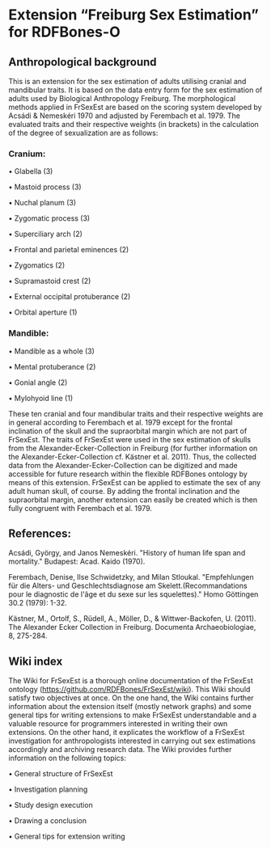 # Extension “Freiburg Sex Estimation” for RDFBones-O
## Anthropological background
This is an extension for the sex estimation of adults utilising cranial and mandibular traits. It is based on the data entry form for the sex estimation of adults used by Biological Anthropology Freiburg. The morphological methods applied in FrSexEst are based on the scoring system developed by Acsádi & Nemeskéri 1970 and adjusted by Ferembach et al. 1979. The evaluated traits and their respective weights (in brackets) in the calculation of the degree of sexualization are as follows:


### Cranium:

•	Glabella (3)

•	Mastoid process (3)

•	Nuchal planum (3)

•	Zygomatic process (3)

•	Superciliary arch (2)

•	Frontal and parietal eminences (2)

•	Zygomatics (2)

•	Supramastoid crest (2)

•	External occipital protuberance (2)

•	Orbital aperture (1)


### Mandible:

•	Mandible as a whole (3)

•	Mental protuberance (2)

•	Gonial angle (2)

•	Mylohyoid line (1)


These ten cranial and four mandibular traits and their respective weights are in general according to Ferembach et al. 1979 except for the frontal inclination of the skull and the supraorbital margin which are not part of FrSexEst.
The traits of FrSexEst were used in the sex estimation of skulls from the Alexander-Ecker-Collection in Freiburg (for further information on the Alexander-Ecker-Collection cf. Kästner et al. 2011). Thus, the collected data from the Alexander-Ecker-Collection can be digitized and made accessible for future research within the flexible RDFBones ontology by means of this extension. 
FrSexEst can be applied to estimate the sex of any adult human skull, of course. By adding the frontal inclination and the supraorbital margin, another extension can easily be created which is then fully congruent with Ferembach et al. 1979.


## References:
Acsádi, György, and Janos Nemeskéri. "History of human life span and mortality." Budapest: Acad. Kaido (1970).

Ferembach, Denise, Ilse Schwidetzky, and Milan Stloukal. "Empfehlungen für die Alters- und Geschlechtsdiagnose am Skelett.(Recommandations pour le diagnostic de l'âge et du sexe sur les squelettes)." Homo Göttingen 30.2 (1979): 1-32.

Kästner, M., Ortolf, S., Rüdell, A., Möller, D., & Wittwer-Backofen, U. (2011). The Alexander Ecker Collection in Freiburg. Documenta Archaeobiologiae, 8, 275-284.


## Wiki index
The Wiki for FrSexEst is a thorough online documentation of the FrSexEst ontology (https://github.com/RDFBones/FrSexEst/wiki). This Wiki should satisfy two objectives at once. On the one hand, the Wiki contains further information about the extension itself (mostly network graphs) and some general tips for writing extensions to make FrSexEst understandable and a valuable resource for programmers interested in writing their own extensions.  On the other hand, it explicates the workflow of a FrSexEst investigation for anthropologists interested in carrying out sex estimations accordingly and archiving research data. The Wiki provides further information on the following topics:


•	General structure of FrSexEst

•	Investigation planning

•	Study design execution

•	Drawing a conclusion

•	General tips for extension writing
